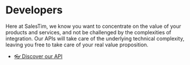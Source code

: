 # Developers
<Classification label="public" />

Here at SalesTim, we know you want to concentrate on the value of your products and services, and not be challenged by the complexities of integration. Our APIs will take care of the underlying technical complexity, leaving you free to take care of your real value proposition.  

* [👓 Discover our API](/api)
